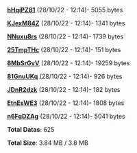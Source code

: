 [**hHqiPZ81**](/data/hHqiPZ81.txt) (28/10/22 - 12:14)- 5055 bytes

[**KJexM84Z**](/data/KJexM84Z.txt) (28/10/22 - 12:14)- 1341 bytes

[**NNuxu8rs**](/data/NNuxu8rs.txt) (28/10/22 - 12:14)- 1739 bytes

[**25TmpTHc**](/data/25TmpTHc.txt) (28/10/22 - 12:14)- 151 bytes

[**8MbSrGvV**](/data/8MbSrGvV.txt) (28/10/22 - 12:14)- 19259 bytes

[**81GnuUKq**](/data/81GnuUKq.txt) (28/10/22 - 12:14)- 926 bytes

[**JDnR2dzk**](/data/JDnR2dzk.txt) (28/10/22 - 12:14)- 182 bytes

[**EtnEsWE3**](/data/EtnEsWE3.txt) (28/10/22 - 12:14)- 1808 bytes

[**n6FqDZAg**](/data/n6FqDZAg.txt) (28/10/22 - 12:14)- 5041 bytes

**Total Datas**: 625

**Total Size**: 3.84 MB / 3.8 MB